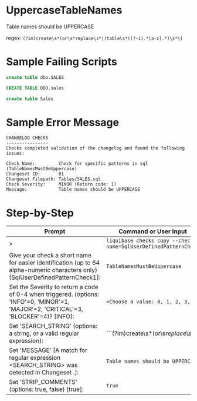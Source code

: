 # UppercaseTableNames

Table names should be UPPERCASE

regex: `(?im)create\s*(or\s*replace\s*|)table\s*((?-i).*[a-z].*)\s*\(`

# Sample Failing Scripts
``` sql
create table dbo.SALES
```
``` sql
CREATE TABLE DBO.sales
```
``` sql
create table Sales
```

# Sample Error Message
```
CHANGELOG CHECKS
----------------
Checks completed validation of the changelog and found the following issues:

Check Name:         Check for specific patterns in sql (TableNamesMustBeUppercase)
Changeset ID:       01
Changeset Filepath: Tables/SALES.sql
Check Severity:     MINOR (Return code: 1)
Message:            Table names should be UPPERCASE
```
# Step-by-Step

| Prompt | Command or User Input |
| ------ | ----------------------|
| > | `liquibase checks copy --check-name=SqlUserDefinedPatternCheck` |
| Give your check a short name for easier identification (up to 64 alpha-numeric characters only) [SqlUserDefinedPatternCheck1]: | `TableNamesMustBeUppercase` |
| Set the Severity to return a code of 0-4 when triggered. (options: 'INFO'=0, 'MINOR'=1, 'MAJOR'=2, 'CRITICAL'=3, 'BLOCKER'=4)? [INFO]: | `<Choose a value: 0, 1, 2, 3, 4>` |
| Set 'SEARCH_STRING' (options: a string, or a valid regular expression): | ```(?im)create\s*(or\s*replace\s*|)table\s*((?-i).*[a-z].*)\s*\(``` |
| Set 'MESSAGE' [A match for regular expression <SEARCH_STRING> was detected in Changeset <CHANGESET>.]: | `Table names should be UPPERCASE` |
| Set 'STRIP_COMMENTS' (options: true, false) [true]: | `true` |

